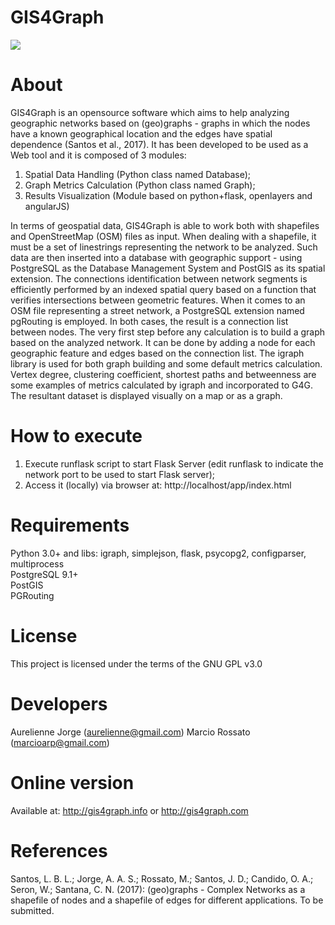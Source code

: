 # GIS4Graph
<img src="http://marciorossato.com.br/app/images/logo.png" />

# About
GIS4Graph is an opensource software which aims to help analyzing geographic networks based on (geo)graphs - graphs in which the nodes have a known geographical location and the edges have spatial dependence (Santos et al., 2017). It has been developed to be used as a Web tool and it is composed of 3 modules:
1. Spatial Data Handling (Python class named Database);
2. Graph Metrics Calculation (Python class named Graph);
3. Results Visualization (Module based on python+flask, openlayers and angularJS)

In terms of geospatial data, GIS4Graph is able to work both with shapefiles and OpenStreetMap (OSM) files as input. When dealing with a shapefile, it must be a set of linestrings representing the network to be analyzed. Such data are then inserted into a database with geographic support - using PostgreSQL as the Database Management System and PostGIS as its spatial extension.  The connections identification between network segments is efficiently performed by an indexed spatial query based on a function that verifies intersections between geometric features. When it comes to an OSM file representing a street network, a PostgreSQL extension named pgRouting is employed. In both cases, the result is a connection list between nodes.
The very first step before any calculation is to build a graph based on the analyzed network. It can be done by adding a node for each geographic feature and edges based on the connection list. The igraph library is used for both graph building and some default metrics calculation. Vertex degree, clustering coefficient, shortest paths and betweenness are some examples of metrics calculated by igraph and incorporated to G4G. The resultant dataset is displayed visually on a map or as a graph.

# How to execute
1. Execute runflask script to start Flask Server (edit runflask to indicate the network port to be used to start Flask server);
2. Access it (locally) via browser at: http://localhost/app/index.html

# Requirements
Python 3.0+ and libs: igraph, simplejson, flask, psycopg2, configparser, multiprocess<Br>
PostgreSQL 9.1+<br>
PostGIS <Br>
PGRouting

# License
This project is licensed under the terms of the GNU GPL v3.0

# Developers 
Aurelienne Jorge (aurelienne@gmail.com) 
Marcio Rossato (marcioarp@gmail.com)

# Online version
Available at: http://gis4graph.info or http://gis4graph.com

# References
Santos, L. B. L.; Jorge, A. A. S.; Rossato, M.; Santos, J. D.; Candido, O. A.; Seron, W.;
Santana, C. N. (2017): (geo)graphs - Complex Networks as a shapefile of nodes and
a shapefile of edges for different applications. To be submitted.
